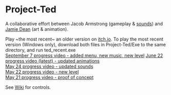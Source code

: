 # Project-Ted
A collaborative effort between Jacob Armstrong (gameplay & [sounds](https://soundcloud.com/jacob-armstrong-2)) and [Jamie Dean](https://www.instagram.com/jamiedean.ig) (art & animation).  

Play ~the most recent~ an older version on [itch.io](https://jarms.itch.io/project-ted). To play the most recent version (Windows only), download both files in Project-Ted/Exe to the same directory, and run ted_recent.exe  
[September 7 progress video - added menu, new music, new level](https://youtu.be/_fwXgAko-3E)
[June 22 progress video (latest) - updated animations](https://youtu.be/dPi28XDcvMw)  
[May 24 progress video - updated sounds](https://youtu.be/4uwhV9eETRs)  
[May 22 progress video - new level](https://youtu.be/QfNTUuD_CR0)  
[May 21 progress video - proof of concept](https://youtu.be/FPzYTsac9xk)  


See [Wiki](https://github.com/jakeparmstrong/Project-Ted/wiki) for controls.
